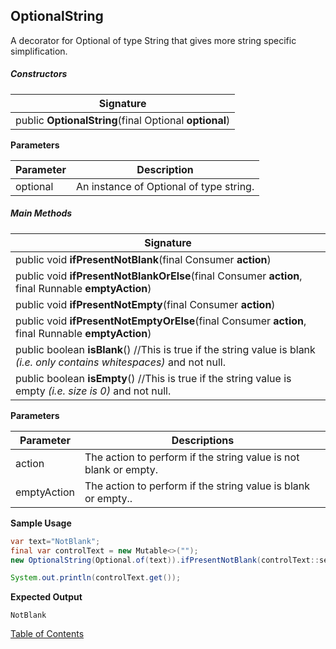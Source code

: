 ##  OptionalString
A decorator for Optional of type String that gives more string specific simplification.

##### Constructors

| Signature |
|---------|
| public **OptionalString**(final Optional<String> **optional**) |

**Parameters**

| Parameter | Description                               |
| --------- | ----------------------------------------- |
| optional | An instance of Optional of type string. |

##### Main Methods

| Signature |
|--------|
| public void **ifPresentNotBlank**(final Consumer<String> **action**) |
| public void **ifPresentNotBlankOrElse**(final Consumer<String> **action**, final Runnable **emptyAction**) |
| public void **ifPresentNotEmpty**(final Consumer<String> **action**) |
| public void **ifPresentNotEmptyOrElse**(final Consumer<String> **action**, final Runnable **emptyAction**) |
| public boolean **isBlank**() //This is true if the string value is blank *(i.e. only contains whitespaces)* and not null. |
| public boolean **isEmpty**() //This is true if the string value is empty *(i.e. size is 0)* and not null. |

**Parameters**

| Parameter | Descriptions              |
| --------- | ------------------------- |
| action | The action to perform if the string value is not blank or empty. |
| emptyAction | The action to perform if the string value is blank or empty.. |

**Sample Usage**

```java
var text="NotBlank";
final var controlText = new Mutable<>("");
new OptionalString(Optional.of(text)).ifPresentNotBlank(controlText::set);

System.out.println(controlText.get());
```

**Expected Output**

```
NotBlank
```

[Table of Contents](USER_GUIDE_TOC.md)

